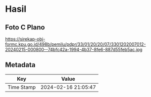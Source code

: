 # Hasil

## Foto C Plano

https://sirekap-obj-formc.kpu.go.id/498b/pemilu/pdpr/33/01/20/20/07/3301202007012-20240215-000800--74bfc42a-1994-4b37-8fe6-887d55feb5ac.jpg


## Metadata

| Key        | Value               |
| ---------- | ------------------- |
| Time Stamp | 2024-02-16 21:05:47 |



